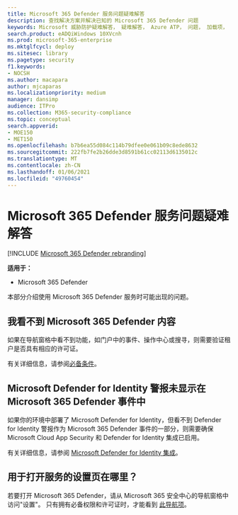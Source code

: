 ```yaml
---
title: Microsoft 365 Defender 服务问题疑难解答
description: 查找解决方案并解决已知的 Microsoft 365 Defender 问题
keywords: Microsoft 威胁防护疑难解答， 疑难解答， Azure ATP， 问题， 加载项， 设置页面
search.product: eADQiWindows 10XVcnh
ms.prod: microsoft-365-enterprise
ms.mktglfcycl: deploy
ms.sitesec: library
ms.pagetype: security
f1.keywords:
- NOCSH
ms.author: macapara
author: mjcaparas
ms.localizationpriority: medium
manager: dansimp
audience: ITPro
ms.collection: M365-security-compliance
ms.topic: conceptual
search.appverid:
- MOE150
- MET150
ms.openlocfilehash: b7b6ea55d084c114b79dfee0e061b09c8ede8632
ms.sourcegitcommit: 222fb7fe2b26dde3d8591b61cc02113d6135012c
ms.translationtype: MT
ms.contentlocale: zh-CN
ms.lasthandoff: 01/06/2021
ms.locfileid: "49760454"
---
```

# <a name="troubleshoot-microsoft-365-defender-service-issues"></a>Microsoft 365 Defender 服务问题疑难解答

[!INCLUDE [Microsoft 365 Defender rebranding](../includes/microsoft-defender.md)]


**适用于：**
- Microsoft 365 Defender

本部分介绍使用 Microsoft 365 Defender 服务时可能出现的问题。

## <a name="i-dont-see-microsoft-365-defender-content"></a>我看不到 Microsoft 365 Defender 内容

如果在导航窗格中看不到功能，如门户中的事件、操作中心或搜寻，则需要验证租户是否具有相应的许可证。

有关详细信息，请参阅[必备条件](prerequisites.md)。

## <a name="microsoft-defender-for-identity-alerts-are-not-showing-up-in-the-microsoft-365-defender-incidents"></a>Microsoft Defender for Identity 警报未显示在 Microsoft 365 Defender 事件中

如果你的环境中部署了 Microsoft Defender for Identity，但看不到 Defender for Identity 警报作为 Microsoft 365 Defender 事件的一部分，则需要确保 Microsoft Cloud App Security 和 Defender for Identity 集成已启用。

有关详细信息，请参阅 [Microsoft Defender for Identity 集成](https://docs.microsoft.com/cloud-app-security/mdi-integration)。

## <a name="where-is-the-settings-page-for-turning-the-service-on"></a>用于打开服务的设置页在哪里？

若要打开 Microsoft 365 Defender，请从 Microsoft 365 安全中心的导航窗格中访问"设置"。  只有拥有必备权限和许可证时，才能看到 [此导航项](mtp-enable.md#check-license-eligibility-and-required-permissions)。
